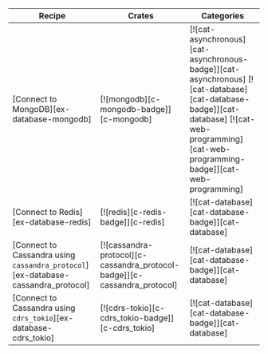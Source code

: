 | Recipe | Crates | Categories |
|--------|--------|------------|
| [Connect to MongoDB][ex-database-mongodb] | [![mongodb][c-mongodb-badge]][c-mongodb] | [![cat-asynchronous][cat-asynchronous-badge]][cat-asynchronous] [![cat-database][cat-database-badge]][cat-database] [![cat-web-programming][cat-web-programming-badge]][cat-web-programming] |
| [Connect to Redis][ex-database-redis] | [![redis][c-redis-badge]][c-redis] | [![cat-database][cat-database-badge]][cat-database] |
| [Connect to Cassandra using `cassandra_protocol`][ex-database-cassandra_protocol] | [![cassandra-protocol][c-cassandra_protocol-badge]][c-cassandra_protocol] | [![cat-database][cat-database-badge]][cat-database] |
| [Connect to Cassandra using `cdrs_tokio`][ex-database-cdrs_tokio] | [![cdrs-tokio][c-cdrs_tokio-badge]][c-cdrs_tokio] | [![cat-database][cat-database-badge]][cat-database] |
